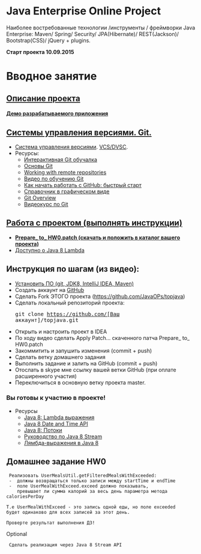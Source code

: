 Java Enterprise Online Project 
===============================
Наиболее востребованные технологии /инструменты / фреймворки Java Enterprise:
Maven/ Spring/ Security/ JPA(Hibernate)/ REST(Jackson)/ Bootstrap(CSS)/ jQuery + plugins.

**Старт проекта 10.09.2015**

Вводное занятие
===============

## <a href="description.md">Описание проекта</a>

#### <a href="http://topjava.herokuapp.com/" target=_blank>Демо разрабатываемого приложения</a>

## <a href="https://drive.google.com/file/d/0B9Ye2auQ_NsFSUNrdVc0bDZuX2s">Системы управления версиями. Git.

-  <a href="http://ru.wikipedia.org/wiki/Система_управления_версиями">Система управления версиями</a>. <a
                    href="http://ru.wikipedia.org/wiki/%D0%A1%D0%B8%D1%81%D1%82%D0%B5%D0%BC%D0%B0_%D1%83%D0%BF%D1%80%D0%B0%D0%B2%D0%BB%D0%B5%D0%BD%D0%B8%D1%8F_%D0%B2%D0%B5%D1%80%D1%81%D0%B8%D1%8F%D0%BC%D0%B8#.D0.A0.D0.B0.D1.81.D0.BF.D1.80.D0.B5.D0.B4.D0.B5.D0.BB.D1.91.D0.BD.D0.BD.D1.8B.D0.B5_.D1.81.D0.B8.D1.81.D1.82.D0.B5.D0.BC.D1.8B_.D1.83.D0.BF.D1.80.D0.B0.D0.B2.D0.BB.D0.B5.D0.BD.D0.B8.D1.8F_.D0.B2.D0.B5.D1.80.D1.81.D0.B8.D1.8F.D0.BC.D0.B8">VCS/DVSC</a>.
-  Ресурсы:            
    -  <a href="https://try.github.io/levels/1/challenges/1">Интерактивная Git обучалка</a>
    -  <a href="http://githowto.com/ru">Основы Git</a>
    -  <a href="https://illustrated-git.readthedocs.org/en/latest/#working-with-remote-repositories">Working with remote repositories</a>
    -  <a href="https://www.youtube.com/playlist?list=PLIU76b8Cjem5B3sufBJ_KFTpKkMEvaTQR">Видео по обучению Git</a>
    -  <a href="http://habrahabr.ru/post/125799/">Как начать работать с GitHub: быстрый старт</a>
    -  <a href="http://ndpsoftware.com/git-cheatsheet.html">Справочник в графическом виде</a>
    -  <a href="https://blog.interlinked.org/tutorials/git.html">Git Overview</a>
    -  <a href="http://geekbrains.ru/gitstart">Видеокурс по Git</a>

##  <a href="https://drive.google.com/open?id=0B9Ye2auQ_NsFZDdaaU5fZEo4X3c">Работа с проектом (выполнять инструкции)</a>
- **<a href="https://drive.google.com/open?id=0B9Ye2auQ_NsFNHk5dVJ4N0xJTWc">Prepare_ to_ HW0.patch (скачать и положить в каталог вашего проекта)</a>**
-  <a href="http://www.youtube.com/watch?v=_PDIVhEs6TM">Доступно о Java 8 Lambda</a>

##  Инструкция по шагам (из видео):</h3>
-  <a href="http://javawebinar.ru/#/soft">Установить ПО (git, JDK8, IntelliJ IDEA, Maven)</a>
-  Создать аккаунт на <a href="https://github.com">GitHub</a>
-  Сделать Fork ЭТОГО проекта (https://github.com/JavaOPs/topjava) </a>
-  Сделать локальный репозиторий проекта:
            <pre>git clone https://github.com/[Ваш аккаунт]/topjava.git</pre>
-  Открыть и настроить проект в IDEA
-  По ходу видео сделать Apply Patch... скаченного патча Prepare_ to_ HW0.patch
-  Закоммитить и запушить изменения (commit + push)
-  Сделать ветку домашнего задания
-  Выполнить задание и залить на GitHub (commit + push)
-  Отослать в skype мне ссылку вашей ветки GitHub (при оплате расширенного участия)
-  Переключиться в основную ветку проекта master.

### Вы готовы к участию в проекте!

-  Ресурсы
    -  <a href="http://devcolibri.com/4137#t2">Java 8: Lambda выражения</a>
    -  <a href="http://www.mscharhag.com/2014/02/java-8-datetime-api.html">Java 8 Date and Time API</a>
    -  <a href="http://devcolibri.com/4274#t7">Java 8: Потоки</a>
    -  <a href="http://prologistic.com.ua/polnoe-rukovodstvo-po-java-8-stream.html">Pуководство по Java 8 Stream</a>
    -  <a href="http://habrahabr.ru/post/224593/">Лямбда-выражения в Java 8</a>

## Домашнее задание HW0
     Реализовать UserMealsUtil.getFilteredMealsWithExceeded:
     -  должны возвращаться только записи между startTime и endTime 
     -  поле UserMealWithExceed.exceed должно показывать, 
        превышает ли сумма калорий за весь день параметра метода caloriesPerDay  
        
    Т.е UserMealWithExceed - это запись одной еды, но поле exceeded 
    будет одинаково для всех записей за этот день.
    
    Проверте результат выполнения ДЗ!
    
Optional

     Сделать реализация через Java 8 Stream API
